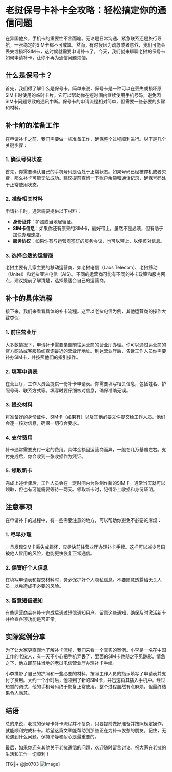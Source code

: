 # 老挝保号卡补卡全攻略：轻松搞定你的通信问题

在异国他乡，手机卡的重要性不言而喻。无论是日常沟通、紧急联系还是旅行导航，一张稳定的SIM卡都不可或缺。然而，有时候因为疏忽或者意外，我们可能会丢失或损坏SIM卡，这时候就需要申请补卡了。今天，我们就来聊聊老挝的保号卡如何申请补卡，让你不再为通信问题烦恼。

## 什么是保号卡？

首先，我们得了解什么是保号卡。简单来说，保号卡是一种可以在丢失或损坏原SIM卡时使用的临时卡片。它可以帮助你在短时间内继续使用手机号码，避免因SIM卡问题导致的通讯中断。保号卡的申请流程相对简单，但需要一些必要的步骤和材料。

## 补卡前的准备工作

在申请补卡之前，我们需要做一些准备工作，确保整个过程顺利进行。以下是几个关键步骤：

### 1. 确认号码状态

首先，你需要确认自己的手机号码是否处于正常状态。如果号码已经被停机或者欠费，那么补卡可能无法成功。建议提前查询一下账户余额和通话记录，确保号码处于正常使用状态。

### 2. 准备相关材料

申请补卡时，通常需要提供以下材料：
- **身份证件**：护照或当地居留证。
- **SIM卡信息**：如果你还有原来的SIM卡，最好带上。虽然不是必须，但有助于加快办理速度。
- **服务协议**：如果你有与运营商签订的服务协议，也可以带上，以便核对信息。

### 3. 选择合适的运营商

老挝主要有几家主要的移动运营商，如老挝电信（Laos Telecom）、老挝移动（Unitel）和老挝亚洲电信（AIS）。不同的运营商可能有不同的补卡政策和服务网点，建议提前了解清楚，选择最适合自己的运营商。

## 补卡的具体流程

接下来，我们来看看具体的补卡流程。这里以老挝电信为例，其他运营商的操作大致类似。

### 1. 前往营业厅

大多数情况下，申请补卡需要亲自前往运营商的营业厅办理。你可以通过运营商的官方网站或客服热线查询最近的营业厅地址。到达营业厅后，告诉工作人员你需要补办SIM卡，并按照他们的指引操作。

### 2. 填写申请表

在营业厅，工作人员会提供一份补卡申请表。你需要填写相关信息，包括姓名、护照号码、联系方式等。填写时要仔细核对信息，确保准确无误。

### 3. 提交材料

将准备好的身份证件、SIM卡（如果有）以及其他必要文件提交给工作人员。他们会逐一核对信息，确保一切符合要求。

### 4. 支付费用

补卡通常需要支付一定的费用。具体金额因运营商而异，一般在几万基普左右。支付完成后，你会收到一张收据作为凭证。

### 5. 领取新卡

完成上述步骤后，工作人员会在一定时间内为你制作新的SIM卡。通常当天就可以领取，但也有可能需要等待一两天。领取新卡时，记得带上收据和身份证明。

## 注意事项

在申请补卡的过程中，有一些需要注意的地方，可以帮助你避免不必要的麻烦：

### 1. 尽早办理

一旦发现SIM卡丢失或损坏，应尽快前往营业厅办理补卡手续。这样可以减少号码被他人冒用的风险，也能更快恢复正常通信。

### 2. 保管好个人信息

在填写申请表和提交材料时，务必保护好个人隐私信息。不要随意透露给无关人员，以免造成不必要的风险。

### 3. 留意短信通知

有些运营商会在补卡完成后通过短信通知用户。留意这些通知，确保及时激活新卡并检查各项功能是否正常。

## 实际案例分享

为了让大家更直观地了解补卡流程，我们来看一个真实的案例。小李是一名在中国工作的老挝人，有一天不小心把手机弄丢了，里面的SIM卡也随之不见踪影。情急之下，他立即前往当地的老挝电信营业厅办理补卡手续。

小李携带了自己的护照和一些必要的材料，按照工作人员的指示填写了申请表并支付了费用。大约一个小时后，他领到了新的SIM卡，并迅速将其插入手机中。经过短暂的调试，他的手机号码终于恢复正常使用。整个过程虽然有点麻烦，但最终结果令人满意。

## 结语

总的来说，老挝的保号卡补卡流程并不复杂，只要提前做好准备并按照规定操作，就能顺利完成补卡。希望这篇文章能帮助到那些正在为补卡发愁的朋友。记住，无论遇到什么问题，保持冷静和耐心是最重要的。

最后，如果你还有其他关于老挝通信的问题，欢迎随时留言讨论。祝大家在老挝的生活和工作一切顺利！

[TG💪+ @jx0703 ![Image](https://github.com/user-attachments/assets/dbca1d08-cadb-493c-b0ec-ad6f7a83f270)]